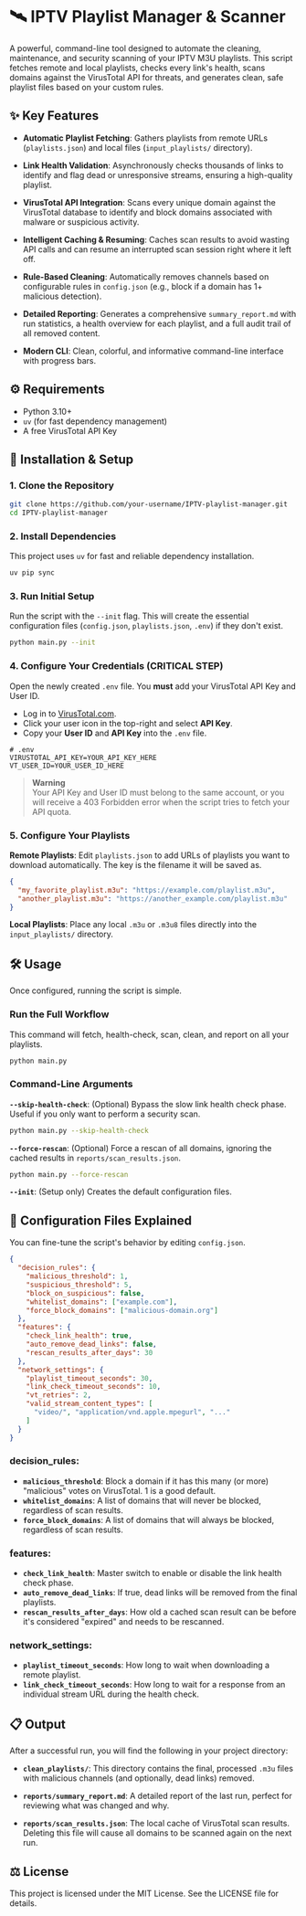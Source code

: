 # 🛰️ IPTV Playlist Manager & Scanner

A powerful, command-line tool designed to automate the cleaning, maintenance, and security scanning of your IPTV M3U playlists. This script fetches remote and local playlists, checks every link's health, scans domains against the VirusTotal API for threats, and generates clean, safe playlist files based on your custom rules.

## ✨ Key Features

- **Automatic Playlist Fetching**: Gathers playlists from remote URLs (`playlists.json`) and local files (`input_playlists/` directory).

- **Link Health Validation**: Asynchronously checks thousands of links to identify and flag dead or unresponsive streams, ensuring a high-quality playlist.

- **VirusTotal API Integration**: Scans every unique domain against the VirusTotal database to identify and block domains associated with malware or suspicious activity.

- **Intelligent Caching & Resuming**: Caches scan results to avoid wasting API calls and can resume an interrupted scan session right where it left off.

- **Rule-Based Cleaning**: Automatically removes channels based on configurable rules in `config.json` (e.g., block if a domain has 1+ malicious detection).

- **Detailed Reporting**: Generates a comprehensive `summary_report.md` with run statistics, a health overview for each playlist, and a full audit trail of all removed content.

- **Modern CLI**: Clean, colorful, and informative command-line interface with progress bars.

## ⚙️ Requirements

- Python 3.10+
- `uv` (for fast dependency management)
- A free VirusTotal API Key

## 🚀 Installation & Setup

### 1. Clone the Repository

```bash
git clone https://github.com/your-username/IPTV-playlist-manager.git
cd IPTV-playlist-manager
```

### 2. Install Dependencies

This project uses `uv` for fast and reliable dependency installation.

```bash
uv pip sync
```

### 3. Run Initial Setup

Run the script with the `--init` flag. This will create the essential configuration files (`config.json`, `playlists.json`, `.env`) if they don't exist.

```bash
python main.py --init
```

### 4. Configure Your Credentials (CRITICAL STEP)

Open the newly created `.env` file. You **must** add your VirusTotal API Key and User ID.

- Log in to [VirusTotal.com](https://www.virustotal.com/).
- Click your user icon in the top-right and select **API Key**.
- Copy your **User ID** and **API Key** into the `.env` file.

```dotenv
# .env
VIRUSTOTAL_API_KEY=YOUR_API_KEY_HERE
VT_USER_ID=YOUR_USER_ID_HERE
```

> **Warning**  
> Your API Key and User ID must belong to the same account, or you will receive a 403 Forbidden error when the script tries to fetch your API quota.

### 5. Configure Your Playlists

**Remote Playlists**: Edit `playlists.json` to add URLs of playlists you want to download automatically. The key is the filename it will be saved as.

```json
{
  "my_favorite_playlist.m3u": "https://example.com/playlist.m3u",
  "another_playlist.m3u": "https://another_example.com/playlist.m3u"
}
```

**Local Playlists**: Place any local `.m3u` or `.m3u8` files directly into the `input_playlists/` directory.

## 🛠️ Usage

Once configured, running the script is simple.

### Run the Full Workflow

This command will fetch, health-check, scan, clean, and report on all your playlists.

```bash
python main.py
```

### Command-Line Arguments

**`--skip-health-check`**: (Optional) Bypass the slow link health check phase. Useful if you only want to perform a security scan.

```bash
python main.py --skip-health-check
```

**`--force-rescan`**: (Optional) Force a rescan of all domains, ignoring the cached results in `reports/scan_results.json`.

```bash
python main.py --force-rescan
```

**`--init`**: (Setup only) Creates the default configuration files.

## 📄 Configuration Files Explained

You can fine-tune the script's behavior by editing `config.json`.

```json
{
  "decision_rules": {
    "malicious_threshold": 1,
    "suspicious_threshold": 5,
    "block_on_suspicious": false,
    "whitelist_domains": ["example.com"],
    "force_block_domains": ["malicious-domain.org"]
  },
  "features": {
    "check_link_health": true,
    "auto_remove_dead_links": false,
    "rescan_results_after_days": 30
  },
  "network_settings": {
    "playlist_timeout_seconds": 30,
    "link_check_timeout_seconds": 10,
    "vt_retries": 2,
    "valid_stream_content_types": [
      "video/", "application/vnd.apple.mpegurl", "..."
    ]
  }
}
```

### decision_rules:

- **`malicious_threshold`**: Block a domain if it has this many (or more) "malicious" votes on VirusTotal. 1 is a good default.
- **`whitelist_domains`**: A list of domains that will never be blocked, regardless of scan results.
- **`force_block_domains`**: A list of domains that will always be blocked, regardless of scan results.

### features:

- **`check_link_health`**: Master switch to enable or disable the link health check phase.
- **`auto_remove_dead_links`**: If true, dead links will be removed from the final playlists.
- **`rescan_results_after_days`**: How old a cached scan result can be before it's considered "expired" and needs to be rescanned.

### network_settings:

- **`playlist_timeout_seconds`**: How long to wait when downloading a remote playlist.
- **`link_check_timeout_seconds`**: How long to wait for a response from an individual stream URL during the health check.

## 📋 Output

After a successful run, you will find the following in your project directory:

- **`clean_playlists/`**: This directory contains the final, processed `.m3u` files with malicious channels (and optionally, dead links) removed.

- **`reports/summary_report.md`**: A detailed report of the last run, perfect for reviewing what was changed and why.

- **`reports/scan_results.json`**: The local cache of VirusTotal scan results. Deleting this file will cause all domains to be scanned again on the next run.

## ⚖️ License

This project is licensed under the MIT License. See the LICENSE file for details.